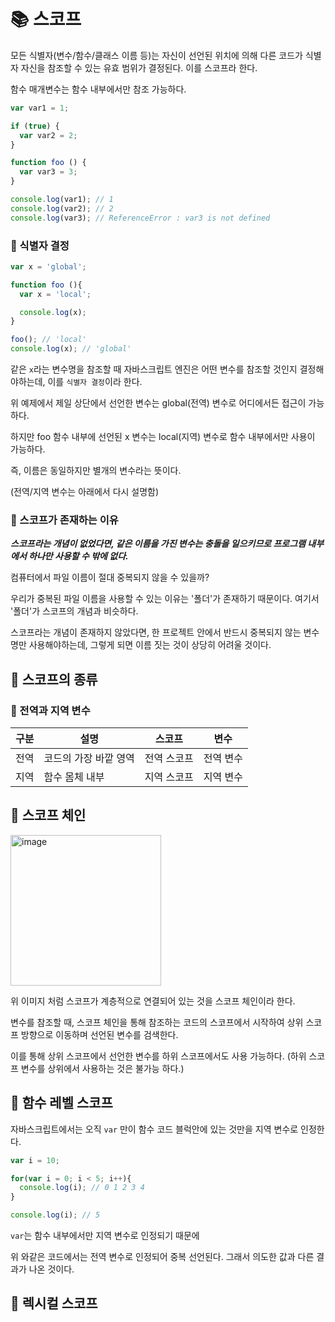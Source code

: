 # 📚 스코프

모든 식별자(변수/함수/클래스 이름 등)는 자신이 선언된 위치에 의해 다른 코드가 식별자 자신을 참조할 수  있는 유효 범위가 결정된다. 이를 스코프라 한다.

함수 매개변수는 함수 내부에서만 참조 가능하다.

```js
var var1 = 1;

if (true) {
  var var2 = 2;
}

function foo () {
  var var3 = 3;
}

console.log(var1); // 1
console.log(var2); // 2
console.log(var3); // ReferenceError : var3 is not defined
```

### 📌 식별자 결정
```js
var x = 'global';

function foo (){
  var x = 'local';

  console.log(x);
}

foo(); // 'local'
console.log(x); // 'global'
```

같은 `x`라는 변수명을 참조할 때 자바스크립트 엔진은 어떤 변수를 참조할 것인지 결정해야하는데, 이를 `식별자 결정`이라 한다.

위 예제에서 제일 상단에서 선언한 변수는 global(전역) 변수로 어디에서든 접근이 가능하다.

하지만 foo 함수 내부에 선언된 x 변수는 local(지역) 변수로 함수 내부에서만 사용이 가능하다.

즉, 이름은 동일하지만 별개의 변수라는 뜻이다.

(전역/지역 변수는 아래에서 다시 설명함)

### 📌 스코프가 존재하는 이유

**_스코프라는 개념이 없었다면, 같은 이름을 가진 변수는 충돌을 일으키므로 프로그램 내부에서 하나만 사용할 수 밖에 없다._**

컴퓨터에서 파일 이름이 절대 중복되지 않을 수 있을까?

우리가 중복된 파일 이름을 사용할 수 있는 이유는 '폴더'가 존재하기 때문이다. 여기서 '폴더'가 스코프의 개념과 비슷하다.

스코프라는 개념이 존재하지 않았다면, 한 프로젝트 안에서 반드시 중복되지 않는 변수명만 사용해야하는데, 그렇게 되면 이름 짓는 것이 상당히 어려울 것이다.

## 🎀 스코프의 종류

### 📌 전역과 지역 변수
|구분|설명|스코프|변수|
|------|---|---|---|
|전역|코드의 가장 바깥 영역|전역 스코프|전역 변수|
|지역|함수 몸체 내부|지역 스코프|지역 변수|


## 🎀 스코프 체인
<img width="241" alt="image" src="https://github.com/mingzzi96/js-deep-dive-study/assets/134386378/d859b7cd-a45b-4311-b844-bf65b3000744">

위 이미지 처럼 스코프가 계층적으로 연결되어 있는 것을 스코프 체인이라 한다.

변수를 참조할 때, 스코프 체인을 통해 참조하는 코드의 스코프에서 시작하여 상위 스코프 방향으로 이동하며 선언된 변수를 검색한다.

이를 통해 상위 스코프에서 선언한 변수를 하위 스코프에서도 사용 가능하다. (하위 스코프 변수를 상위에서 사용하는 것은 불가능 하다.)

## 🎀 함수 레벨 스코프

자바스크립트에서는 오직 `var` 만이 함수 코드 블럭안에 있는 것만을 지역 변수로 인정한다.

```js
var i = 10;

for(var i = 0; i < 5; i++){
  console.log(i); // 0 1 2 3 4
}

console.log(i); // 5
```

`var`는 함수 내부에서만 지역 변수로 인정되기 때문에

위 와같은 코드에서는 전역 변수로 인정되어 중복 선언된다. 그래서 의도한 값과 다른 결과가 나온 것이다.

## 🎀 렉시컬 스코프

